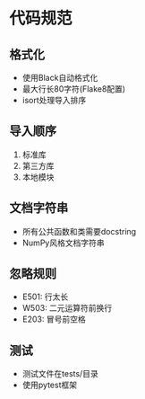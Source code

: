 # 代码规范

## 格式化
- 使用Black自动格式化
- 最大行长80字符(Flake8配置)
- isort处理导入排序

## 导入顺序
1. 标准库
2. 第三方库  
3. 本地模块

## 文档字符串
- 所有公共函数和类需要docstring
- NumPy风格文档字符串

## 忽略规则
- E501: 行太长
- W503: 二元运算符前换行
- E203: 冒号前空格

## 测试
- 测试文件在tests/目录
- 使用pytest框架